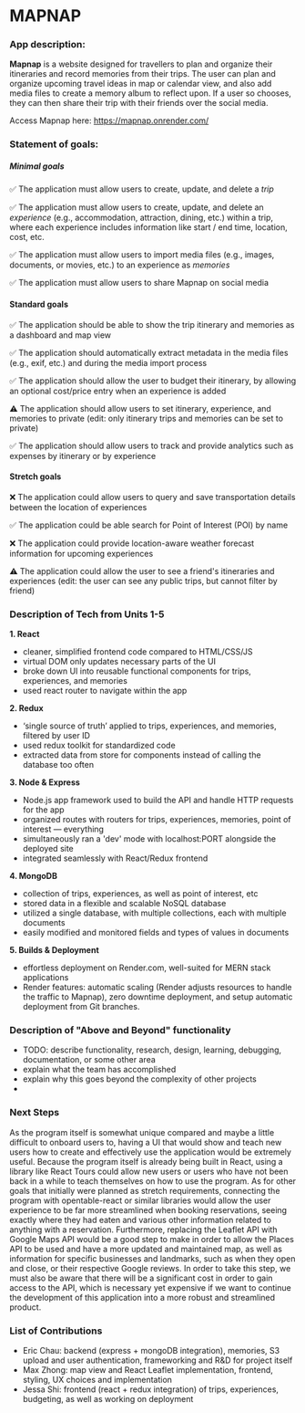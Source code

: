 # MAPNAP

### App description:

[//]: # "Mapnap is a mobile app designed for anyone looking to manage a busy schedule. It is designed to manage daily routines and notify users on time-based and location-based events in response to stored user data. Location and time triggers, settings, associated events, and usage data will be stored in Mapnap's database. Additional features (depending on time) include theme support, snoozing options, and social media integration."

**Mapnap** is a website designed for travellers to plan and organize their itineraries and record memories from their trips.
The user can plan and organize upcoming travel ideas in map or calendar view, and also add media files to create a memory album to reflect upon.
If a user so chooses, they can then share their trip with their friends over the social media.

Access Mapnap here: https://mapnap.onrender.com/

### Statement of goals:

##### Minimal goals

✅ The application must allow users to create, update, and delete a _trip_

✅ The application must allow users to create, update, and delete an _experience_ (e.g., accommodation,
attraction, dining, etc.) within a trip, where each experience includes information like start / end time, location, cost, etc.

✅ The application must allow users to import media files (e.g., images, documents, or movies, etc.) to an experience as _memories_

✅ The application must allow users to share Mapnap on social media

#### Standard goals

✅ The application should be able to show the trip itinerary and memories as a dashboard and map view

✅ The application should automatically extract metadata in the media files (e.g., exif, etc.) and during the media import process

✅ The application should allow the user to budget their itinerary, by allowing an optional cost/price entry when an experience is added

:warning: The application should allow users to set itinerary, experience, and memories to private (edit: only itinerary trips and memories can be set to private)

✅ The application should allow users to track and provide analytics such as expenses by itinerary or by experience

#### Stretch goals

:x: The application could allow users to query and save transportation details between the location of experiences

✅ The application could be able search for Point of Interest (POI) by name

:x: The application could provide location-aware weather forecast information for upcoming experiences

:warning: The application could allow the user to see a friend's itineraries and experiences (edit: the user can see any public trips, but cannot filter by friend)

### Description of Tech from Units 1-5

**1. React**
   - cleaner, simplified frontend code compared to HTML/CSS/JS
   - virtual DOM only updates necessary parts of the UI
   - broke down UI into reusable functional components for trips, experiences, and memories
   - used react router to navigate within the app

     
**2. Redux**
   - ‘single source of truth’ applied to trips, experiences, and memories, filtered by user ID
   - used redux toolkit for standardized code
   - extracted data from store for components instead of calling the database too often

     
**3. Node & Express**
   - Node.js app framework used to build the API and handle HTTP requests for the app
   - organized routes with routers for trips, experiences, memories, point of interest — everything
   - simultaneously ran a 'dev' mode with localhost:PORT alongside the deployed site
   - integrated seamlessly with React/Redux frontend

     
**4. MongoDB**
   - collection of trips, experiences, as well as point of interest, etc
   - stored data in a flexible and scalable NoSQL database
   - utilized a single database, with multiple collections, each with multiple documents
   - easily modified and monitored fields and types of values in documents

     
**5. Builds & Deployment**
   - effortless deployment on Render.com, well-suited for MERN stack applications
   - Render features: automatic scaling (Render adjusts resources to handle the traffic to Mapnap), zero downtime deployment, and setup automatic deployment from Git branches.

     

### Description of "Above and Beyond" functionality

- TODO: describe functionality, research, design, learning, debugging, documentation, or some other area
- explain what the team has accomplished
- explain why this goes beyond the complexity of other projects
-

### Next Steps

As the program itself is somewhat unique compared and maybe a little difficult to onboard users to, having a UI that would show and teach new users how to create and effectively use the application would be extremely useful. Because the program itself is already being built in React, using a library like React Tours could allow new users or users who have not been back in a while to teach themselves on how to use the program. As for other goals that initially were planned as stretch requirements, connecting the program with opentable-react or similar libraries would allow the user experience to be far more streamlined when booking reservations, seeing exactly where they had eaten and various other information related to anything with a reservation. Furthermore, replacing the Leaflet API with Google Maps API would be a good step to make in order to allow the Places API to be used and have a more updated and maintained map, as well as information for specific businesses and landmarks, such as when they open and close, or their respective Google reviews. In order to take this step, we must also be aware that there will be a significant cost in order to gain access to the API, which is necessary yet expensive if we want to continue the development of this application into a more robust and streamlined product.

### List of Contributions

- Eric Chau: backend (express + mongoDB integration), memories, S3 upload and user authentication, frameworking and R&D for project itself
- Max Zhong: map view and React Leaflet implementation, frontend, styling, UX choices and implementation
- Jessa Shi: frontend (react + redux integration) of trips, experiences, budgeting, as well as working on deployment
